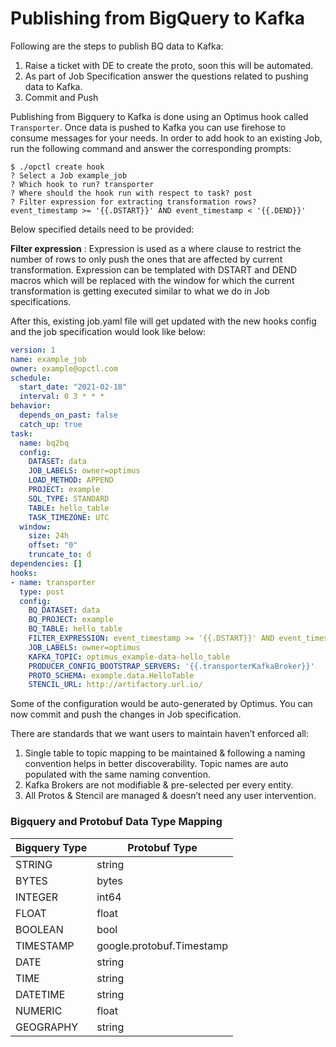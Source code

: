 # Publishing from BigQuery to Kafka

Following are the steps to publish BQ data to Kafka:

1. Raise a ticket with DE to create the proto, soon this will be automated.
2. As part of Job Specification answer the questions related to pushing data to Kafka.
3. Commit and Push

Publishing from Bigquery to Kafka is done using an Optimus hook called `Transporter`. Once data is pushed to Kafka you can use firehose to consume messages for your needs. In order to add hook to an existing Job, run the following command and answer the corresponding prompts:

```
$ ./opctl create hook
? Select a Job example_job
? Which hook to run? transporter
? Where should the hook run with respect to task? post
? Filter expression for extracting transformation rows? event_timestamp >= '{{.DSTART}}' AND event_timestamp < '{{.DEND}}'
```

Below specified details need to be provided:

**Filter expression** : Expression is used as a where clause to restrict the number of rows to only push the ones that are affected by current transformation. Expression can be templated with DSTART and DEND macros which will be replaced with the window for which the current transformation is getting executed similar to what we do in Job specifications.

After this, existing job.yaml file will get updated with the new hooks config and the job specification would look like below:

```yaml
version: 1
name: example_job
owner: example@opctl.com
schedule:
  start_date: "2021-02-18"
  interval: 0 3 * * *
behavior:
  depends_on_past: false
  catch_up: true
task:
  name: bq2bq
  config:
    DATASET: data
    JOB_LABELS: owner=optimus
    LOAD_METHOD: APPEND
    PROJECT: example
    SQL_TYPE: STANDARD
    TABLE: hello_table
    TASK_TIMEZONE: UTC
  window:
    size: 24h
    offset: "0"
    truncate_to: d
dependencies: []
hooks:
- name: transporter
  type: post
  config:
    BQ_DATASET: data
    BQ_PROJECT: example
    BQ_TABLE: hello_table
    FILTER_EXPRESSION: event_timestamp >= '{{.DSTART}}' AND event_timestamp < '{{.DEND}}'
    JOB_LABELS: owner=optimus
    KAFKA_TOPIC: optimus_example-data-hello_table
    PRODUCER_CONFIG_BOOTSTRAP_SERVERS: '{{.transporterKafkaBroker}}'
    PROTO_SCHEMA: example.data.HelloTable
    STENCIL_URL: http://artifactory.url.io/
```

Some of the configuration would be auto-generated by Optimus. You can now commit and push the changes in Job specification.

There are standards that we want users to maintain haven’t enforced all:

1. Single table to topic mapping to be maintained & following a naming convention helps in better discoverability. Topic names are auto populated with the same naming convention.
2. Kafka Brokers are not modifiable & pre-selected per every entity.
3. All Protos & Stencil are managed & doesn’t need any user intervention.

### Bigquery and Protobuf Data Type Mapping

| Bigquery Type | Protobuf Type             |
|---------------|---------------------------|
| STRING        | string                    |
| BYTES         | bytes                     |
| INTEGER       | int64                     |
| FLOAT         | float                     |
| BOOLEAN       | bool                      |
| TIMESTAMP     | google.protobuf.Timestamp |
| DATE          | string                    |
| TIME          | string                    |
| DATETIME      | string                    |
| NUMERIC       | float                     |
| GEOGRAPHY     | string                    |
